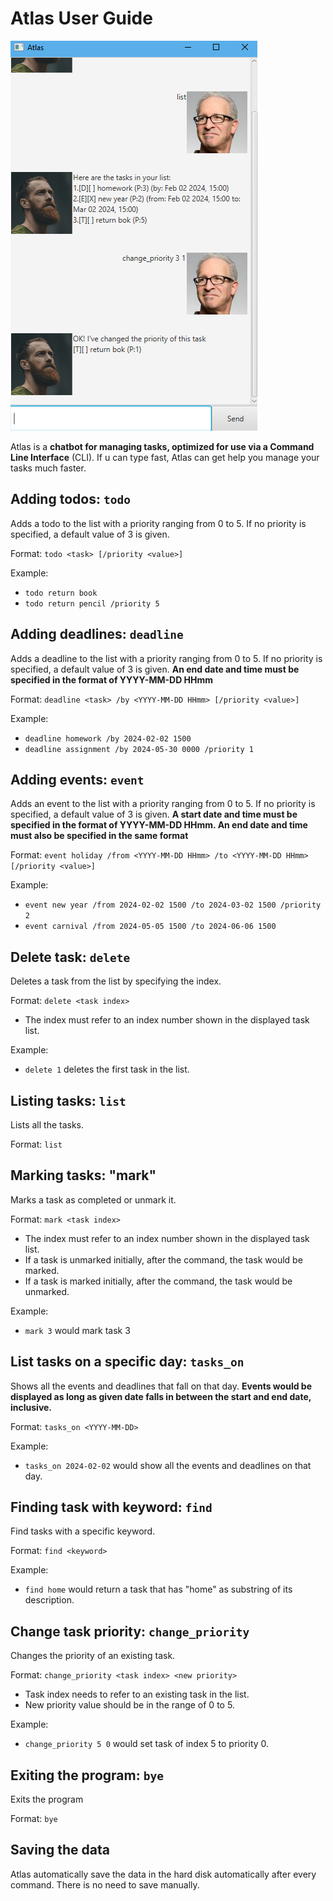 # Atlas User Guide

![Screenshot of Atlas](Ui.PNG)

Atlas is a **chatbot for managing tasks, optimized for use via a Command 
Line Interface** (CLI). If u can type fast, Atlas can get help you manage
your tasks much faster.

## Adding todos: `todo`
Adds a todo to the list with a priority ranging from 0 to 5.
If no priority is specified, a default value of 3 is given.

Format: `todo <task> [/priority <value>]`

Example:

- `todo return book `
-  `todo return pencil /priority 5`

## Adding deadlines: `deadline`

Adds a deadline to the list with a priority ranging from 0 to 5.
If no priority is specified, a default value of 3 is given. **An end date
and time must be specified in the format of YYYY-MM-DD HHmm**

Format: `deadline <task> /by <YYYY-MM-DD HHmm> [/priority <value>]`

Example: 

- `deadline homework /by 2024-02-02 1500`
- `deadline assignment /by 2024-05-30 0000 /priority 1`

## Adding events: `event`

Adds an event to the list with a priority ranging from 0 to 5.
If no priority is specified, a default value of 3 is given. **A start date
and time must be specified in the format of YYYY-MM-DD HHmm. An end date and time
must also be specified in the same format**

Format: `event holiday /from <YYYY-MM-DD HHmm> /to <YYYY-MM-DD HHmm> [/priority <value>] `

Example:

- `event new year /from 2024-02-02 1500 /to 2024-03-02 1500 /priority 2`
- `event carnival /from 2024-05-05 1500 /to 2024-06-06 1500`


## Delete task: `delete`

Deletes a task from the list by specifying the index.

Format: `delete <task index>`

- The index must refer to an index number shown in the displayed task list.

Example: 

- `delete 1` deletes the first task in the list.

## Listing tasks: `list`

Lists all the tasks.

Format: `list`

## Marking tasks: "mark"

Marks a task as completed or unmark it.

Format: `mark <task index>`

- The index must refer to an index number shown in the displayed task list.
- If a task is unmarked initially, after the command, the task would be marked.
- If a task is marked initially, after the command, the task would be unmarked.

Example:

- `mark 3` would mark task 3

## List tasks on a specific day: `tasks_on`

Shows all the events and deadlines that fall on that day. **Events would be displayed
as long as given date falls in between the start and end date, inclusive.**

Format: `tasks_on <YYYY-MM-DD>`

Example:

- `tasks_on 2024-02-02` would show all the events and deadlines on that day.

## Finding task with keyword: `find`

Find tasks with a specific keyword.

Format: `find <keyword>`

Example:

- `find home` would return a task that has "home" as substring of its description.

## Change task priority: `change_priority`

Changes the priority of an existing task.

Format: `change_priority <task index> <new priority>`

- Task index needs to refer to an existing task in the list.
- New priority value should be in the range of 0 to 5.

Example:

- `change_priority 5 0` would set task of index 5 to priority 0.

## Exiting the program: `bye`

Exits the program

Format: `bye`

## Saving the data

Atlas automatically save the data in the hard disk automatically after every command.
There is no need to save manually.
